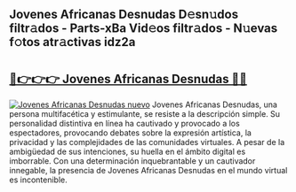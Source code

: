 ## Jovenes Africanas Desnudas D𝚎sn𝚞dos filtr𝚊dos - Parts-xBa Vid𝚎os filtr𝚊dos - N𝚞evas f𝚘tos atr𝚊ctivas idz2a

# <h2><a href="http://mbcsn31.tromn.icu/?c=Jovenes+Africanas+Desnudas">🔗👉👉👉 Jovenes Africanas Desnudas 🔗🔗</a></h2>

[![Jovenes Africanas Desnudas nuevo](https://i.imgur.com/pEAQMta.gif)](http://mbcsn31.tromn.icu/?c=Jovenes+Africanas+Desnudas)
Jovenes Africanas Desnudas, una persona multifacética y estimulante, se resiste a la descripción simple. Su personalidad distintiva en línea ha cautivado y provocado a los espectadores, provocando debates sobre la expresión artística, la privacidad y las complejidades de las comunidades virtuales. A pesar de la ambigüedad de sus intenciones, su huella en el ámbito digital es imborrable. Con una determinación inquebrantable y un cautivador innegable, la presencia de Jovenes Africanas Desnudas en el mundo virtual es incontenible.
